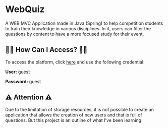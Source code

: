 # WebQuiz 
A WEB MVC Application made in Java (Spring) to help competition students to train their knowledge in various disciplines. In it, users can filter the questions by content to have a more focused study for their event.

## :man_shrugging: How Can I Access? :woman_shrugging:
To access the platform, click <a href="https://quizaplication.herokuapp.com/" target="_blank">here</a> and use the following credential:

**User:** guest

**Password:** guest

## :warning: Attention :warning:
Due to the limitation of storage resources, it is not possible to create an application that allows the creation of new users and that is full of questions. But this project is an outline of what I've been learning.




